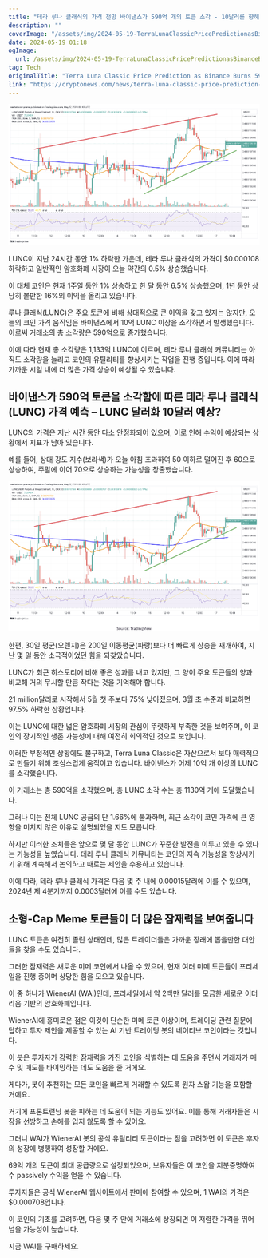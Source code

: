 ```yaml
---
title: "테라 루나 클래식의 가격 전망 바이낸스가 590억 개의 토큰 소각 - 10달러를 향해 LUNC가 올라올까요"
description: ""
coverImage: "/assets/img/2024-05-19-TerraLunaClassicPricePredictionasBinanceBurns59BillionTokens10LUNCIncoming_thumbnail.png"
date: 2024-05-19 01:18
ogImage: 
  url: /assets/img/2024-05-19-TerraLunaClassicPricePredictionasBinanceBurns59BillionTokens10LUNCIncoming_thumbnail.png
tag: Tech
originalTitle: "Terra Luna Classic Price Prediction as Binance Burns 59 Billion Tokens – $10 LUNC Incoming?"
link: "https://cryptonews.com/news/terra-luna-classic-price-prediction-as-binance-burns-59-billion-tokens-10-lunc-incoming.htm"
---
```



![Terra Luna Classic Price Prediction as Binance Burns 59 Billion Tokens – $10 LUNC Incoming?](/assets/img/2024-05-19-TerraLunaClassicPricePredictionasBinanceBurns59BillionTokens10LUNCIncoming_thumbnail.png)

LUNC이 지난 24시간 동안 1% 하락한 가운데, 테라 루나 클래식의 가격이 $0.000108 하락하고 일반적인 암호화폐 시장이 오늘 약간의 0.5% 상승했습니다.

이 대체 코인은 현재 1주일 동안 1% 상승하고 한 달 동안 6.5% 상승했으며, 1년 동안 상당히 볼만한 16%의 이익을 올리고 있습니다.

<div class="content-ad"></div>

루나 클래식(LUNC)은 주요 토큰에 비해 상대적으로 큰 이익을 갖고 있지는 않지만, 오늘의 코인 가격 움직임은 바이낸스에서 10억 LUNC 이상을 소각하면서 발생했습니다. 이로써 거래소의 총 소각량은 590억으로 증가했습니다.

이에 따라 현재 총 소각량은 1,133억 LUNC에 이르며, 테라 루나 클래식 커뮤니티는 아직도 소각량을 늘리고 코인의 유틸리티를 향상시키는 작업을 진행 중입니다. 이에 따라 가까운 시일 내에 더 많은 가격 상승이 예상될 수 있습니다.

## 바이낸스가 590억 토큰을 소각함에 따른 테라 루나 클래식(LUNC) 가격 예측 – LUNC 달러화 10달러 예상?

LUNC의 가격은 지난 시간 동안 다소 안정화되어 있으며, 이로 인해 수익이 예상되는 상황에서 지표가 남아 있습니다.

<div class="content-ad"></div>

예를 들어, 상대 강도 지수(보라색)가 오늘 아침 초과하여 50 이하로 떨어진 후 60으로 상승하여, 주말에 이어 70으로 상승하는 가능성을 창출했습니다.

![TerraLunaClassic Price Prediction](/assets/img/2024-05-19-TerraLunaClassicPricePredictionasBinanceBurns59BillionTokens10LUNCIncoming_0.png)

한편, 30일 평균(오렌지)은 200일 이동평균(파랑)보다 더 빠르게 상승을 재개하여, 지난 몇 일 동안 소극적이었던 힘을 되찾았습니다.

LUNC가 최근 히스토리에 비해 좋은 성과를 내고 있지만, 그 양이 주요 토큰들의 양과 비교해 거의 무시할 만큼 작다는 것을 기억해야 합니다.

<div class="content-ad"></div>

21 million달러로 시작해서 5월 첫 주보다 75% 낮아졌으며, 3월 초 수준과 비교하면 97.5% 하락한 상황입니다.

이는 LUNC에 대한 넓은 암호화폐 시장의 관심이 뚜렷하게 부족한 것을 보여주며, 이 코인의 장기적인 생존 가능성에 대해 여전히 회의적인 것으로 보입니다.

이러한 부정적인 상황에도 불구하고, Terra Luna Classic은 자산으로서 보다 매력적으로 만들기 위해 조심스럽게 움직이고 있습니다. 바이낸스가 어제 10억 개 이상의 LUNC를 소각했습니다.

이 거래소는 총 590억을 소각했으며, 총 LUNC 소각 수는 총 1130억 개에 도달했습니다.

<div class="content-ad"></div>

그러나 이는 전체 LUNC 공급의 단 1.66%에 불과하며, 최근 소각이 코인 가격에 큰 영향을 미치지 않은 이유로 설명되었을 지도 모릅니다.

하지만 이러한 조치들은 앞으로 몇 달 동안 LUNC가 꾸준한 발전을 이루고 있을 수 있다는 가능성을 높였습니다. 테라 루나 클래식 커뮤니티는 코인의 지속 가능성을 향상시키기 위해 계속해서 논의하고 때로는 제안을 수용하고 있습니다.

이에 따라, 테라 루나 클래식 가격은 다음 몇 주 내에 0.00015달러에 이를 수 있으며, 2024년 제 4분기까지 0.0003달러에 이를 수도 있습니다.

## 소형-Cap Meme 토큰들이 더 많은 잠재력을 보여줍니다

<div class="content-ad"></div>

LUNC 토큰은 여전히 졸린 상태인데, 많은 트레이더들은 가까운 장래에 뽑을만한 대안들을 찾을 수도 있습니다.

그러한 잠재력은 새로운 미메 코인에서 나올 수 있으며, 현재 여러 미메 토큰들이 프리세일을 진행 중이며 상당한 힘을 모으고 있습니다.

이 중 하나가 WienerAI (WAI)인데, 프리세일에서 약 2백만 달러를 모금한 새로운 이더리움 기반의 암호화폐입니다.

WienerAI에 흥미로운 점은 이것이 단순한 미메 토큰 이상이며, 트레이딩 관련 질문에 답하고 투자 제안을 제공할 수 있는 AI 기반 트레이딩 봇의 네이티브 코인이라는 것입니다.

<div class="content-ad"></div>

이 봇은 투자자가 강력한 잠재력을 가진 코인을 식별하는 데 도움을 주면서 거래자가 매수 및 매도를 타이밍하는 데도 도움을 줄 거에요.

게다가, 봇이 추천하는 모든 코인을 빠르게 거래할 수 있도록 원자 스왑 기능을 포함할 거에요.

거기에 프론트런닝 봇을 피하는 데 도움이 되는 기능도 있어요. 이를 통해 거래자들은 시장을 선방하고 손해를 입지 않도록 할 수 있어요.

그러니 WAI가 WienerAI 봇의 공식 유틸리티 토큰이라는 점을 고려하면 이 토큰은 후자의 성장에 병행하여 성장할 거에요.

<div class="content-ad"></div>

69억 개의 토큰이 최대 공급량으로 설정되었으며, 보유자들은 이 코인을 지분증명하여 수 passively 수익을 얻을 수 있습니다.

투자자들은 공식 WienerAI 웹사이트에서 판매에 참여할 수 있으며, 1 WAI의 가격은 $0.000708입니다.

이 코인의 기초를 고려하면, 다음 몇 주 안에 거래소에 상장되면 이 저렴한 가격을 뛰어넘을 가능성이 높습니다.

지금 WAI를 구매하세요.